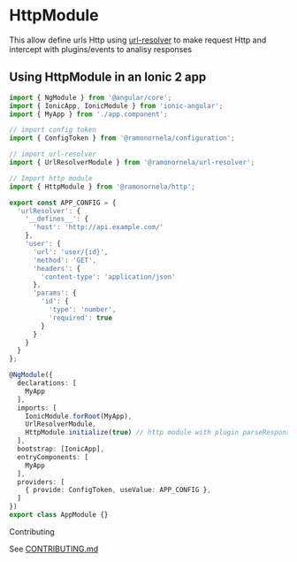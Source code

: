 # HttpModule

This allow define urls Http using [url-resolver](https://github.com/ramonornela/url-resolver) to make request Http and intercept with plugins/events to analisy responses

## Using HttpModule in an Ionic 2 app

```typescript
import { NgModule } from '@angular/core';
import { IonicApp, IonicModule } from 'ionic-angular';
import { MyApp } from './app.component';

// import config token
import { ConfigToken } from '@ramonornela/configuration';

// import url-resolver
import { UrlResolverModule } from '@ramonornela/url-resolver';

// Import http module
import { HttpModule } from '@ramonornela/http';

export const APP_CONFIG = {
  'urlResolver': {
    '__defines__': {
      'host': 'http://api.example.com/'
    },
    'user': {
      'url': 'user/{id}',
      'method': 'GET',
      'headers': {
        'content-type': 'application/json'
      },
      'params': {
        'id': {
          'type': 'number',
          'required': true
        }
      }
    }
  }
};

@NgModule({
  declarations: [
    MyApp
  ],
  imports: [
    IonicModule.forRoot(MyApp),
    UrlResolverModule,
    HttpModule.initialize(true) // http module with plugin parseResponse
  ],
  bootstrap: [IonicApp],
  entryComponents: [
    MyApp
  ],
  providers: [
    { provide: ConfigToken, useValue: APP_CONFIG },
  ]
})
export class AppModule {}
```

Contributing

See [CONTRIBUTING.md](https://github.com/ramonornela/http/blob/master/.github/CONTRIBUTING.md)
